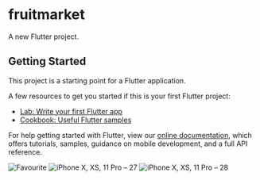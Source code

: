 # fruitmarket

A new Flutter project.

## Getting Started

This project is a starting point for a Flutter application.

A few resources to get you started if this is your first Flutter project:

- [Lab: Write your first Flutter app](https://flutter.dev/docs/get-started/codelab)
- [Cookbook: Useful Flutter samples](https://flutter.dev/docs/cookbook)

For help getting started with Flutter, view our
[online documentation](https://flutter.dev/docs), which offers tutorials,
samples, guidance on mobile development, and a full API reference.


![Favourite](https://user-images.githubusercontent.com/38792815/125530815-c414e5f5-63a8-4daa-9976-4d5c255f6ac8.png)
![iPhone X, XS, 11 Pro – 27](https://user-images.githubusercontent.com/38792815/125530826-8400e057-4cd1-4527-b7ae-7f77d113fec6.png)
![iPhone X, XS, 11 Pro – 28](https://user-images.githubusercontent.com/38792815/125530828-b2910371-d497-4a3b-ab68-e4ecd9282acf.png)
